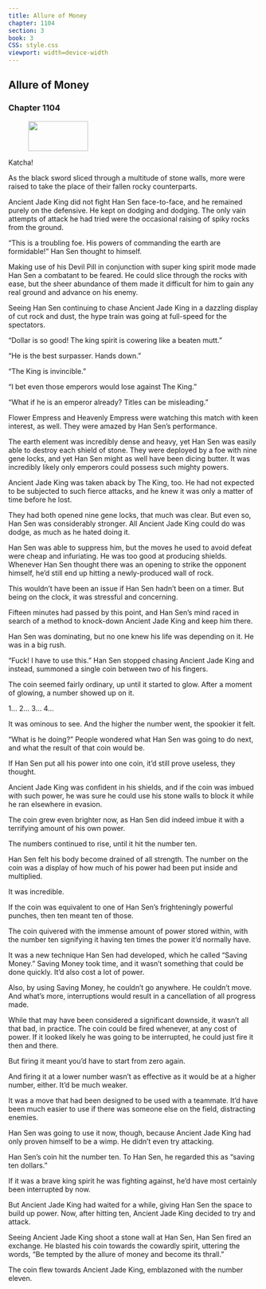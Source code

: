```yaml
---
title: Allure of Money
chapter: 1104
section: 3
book: 3
CSS: style.css
viewport: width=device-width
---
```


## Allure of Money

### Chapter 1104

<figure>
	<img src="../Images/gem.gif" alt="" id="gem" width="120" height="60" />
</figure>

Katcha!

As the black sword sliced through a multitude of stone walls, more were raised to take the place of their fallen rocky counterparts.

Ancient Jade King did not fight Han Sen face-to-face, and he remained purely on the defensive. He kept on dodging and dodging. The only vain attempts of attack he had tried were the occasional raising of spiky rocks from the ground.

“This is a troubling foe. His powers of commanding the earth are formidable!” Han Sen thought to himself.

Making use of his Devil Pill in conjunction with super king spirit mode made Han Sen a combatant to be feared. He could slice through the rocks with ease, but the sheer abundance of them made it difficult for him to gain any real ground and advance on his enemy.

Seeing Han Sen continuing to chase Ancient Jade King in a dazzling display of cut rock and dust, the hype train was going at full-speed for the spectators.

“Dollar is so good! The king spirit is cowering like a beaten mutt.”

“He is the best surpasser. Hands down.”

“The King is invincible.”

“I bet even those emperors would lose against The King.”

“What if he is an emperor already? Titles can be misleading.”

Flower Empress and Heavenly Empress were watching this match with keen interest, as well. They were amazed by Han Sen’s performance.

The earth element was incredibly dense and heavy, yet Han Sen was easily able to destroy each shield of stone. They were deployed by a foe with nine gene locks, and yet Han Sen might as well have been dicing butter. It was incredibly likely only emperors could possess such mighty powers.

Ancient Jade King was taken aback by The King, too. He had not expected to be subjected to such fierce attacks, and he knew it was only a matter of time before he lost.

They had both opened nine gene locks, that much was clear. But even so, Han Sen was considerably stronger. All Ancient Jade King could do was dodge, as much as he hated doing it.

Han Sen was able to suppress him, but the moves he used to avoid defeat were cheap and infuriating. He was too good at producing shields. Whenever Han Sen thought there was an opening to strike the opponent himself, he’d still end up hitting a newly-produced wall of rock.

This wouldn’t have been an issue if Han Sen hadn’t been on a timer. But being on the clock, it was stressful and concerning.

Fifteen minutes had passed by this point, and Han Sen’s mind raced in search of a method to knock-down Ancient Jade King and keep him there.

Han Sen was dominating, but no one knew his life was depending on it. He was in a big rush.

“Fuck! I have to use this.” Han Sen stopped chasing Ancient Jade King and instead, summoned a single coin between two of his fingers.

The coin seemed fairly ordinary, up until it started to glow. After a moment of glowing, a number showed up on it.

1… 2… 3… 4…

It was ominous to see. And the higher the number went, the spookier it felt.

“What is he doing?” People wondered what Han Sen was going to do next, and what the result of that coin would be.

If Han Sen put all his power into one coin, it’d still prove useless, they thought.

Ancient Jade King was confident in his shields, and if the coin was imbued with such power, he was sure he could use his stone walls to block it while he ran elsewhere in evasion.

The coin grew even brighter now, as Han Sen did indeed imbue it with a terrifying amount of his own power.

The numbers continued to rise, until it hit the number ten.

Han Sen felt his body become drained of all strength. The number on the coin was a display of how much of his power had been put inside and multiplied.

It was incredible.

If the coin was equivalent to one of Han Sen’s frighteningly powerful punches, then ten meant ten of those.

The coin quivered with the immense amount of power stored within, with the number ten signifying it having ten times the power it’d normally have.

It was a new technique Han Sen had developed, which he called “Saving Money.” Saving Money took time, and it wasn’t something that could be done quickly. It’d also cost a lot of power.

Also, by using Saving Money, he couldn’t go anywhere. He couldn’t move. And what’s more, interruptions would result in a cancellation of all progress made.

While that may have been considered a significant downside, it wasn’t all that bad, in practice. The coin could be fired whenever, at any cost of power. If it looked likely he was going to be interrupted, he could just fire it then and there.

But firing it meant you’d have to start from zero again.

And firing it at a lower number wasn’t as effective as it would be at a higher number, either. It’d be much weaker.

It was a move that had been designed to be used with a teammate. It’d have been much easier to use if there was someone else on the field, distracting enemies.

Han Sen was going to use it now, though, because Ancient Jade King had only proven himself to be a wimp. He didn’t even try attacking.

Han Sen’s coin hit the number ten. To Han Sen, he regarded this as “saving ten dollars.”

If it was a brave king spirit he was fighting against, he’d have most certainly been interrupted by now.

But Ancient Jade King had waited for a while, giving Han Sen the space to build up power. Now, after hitting ten, Ancient Jade King decided to try and attack.

Seeing Ancient Jade King shoot a stone wall at Han Sen, Han Sen fired an exchange. He blasted his coin towards the cowardly spirit, uttering the words, “Be tempted by the allure of money and become its thrall.”

The coin flew towards Ancient Jade King, emblazoned with the number eleven.